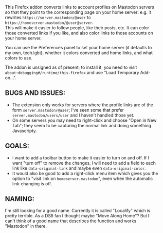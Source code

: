 This Firefox addon converts links to account profiles on Mastodon servers so
that they point to the corresponding page on your home server: e.g. it
rewrites `https://server.mastodon/@user` to
`https://homeserver.mastodon/@user@server`.  
This will make it easier to follow people, like their posts, etc.  It can
color those converted links if you like, and also color links to those
accounts on your home server.

You can use the Preferences panel to set your home server (it defaults
to my own, tech.lgbt), whether it colors converted and home links, and
what colors to use.

The addon is unsigned as of present; to install it, you need to visit
`about:debugging#/runtime/this-firefox` and use "Load Temporary
Add-on...".

## BUGS AND ISSUES:
- The extension only works for servers where the profile links are of
the form `server.mastodon/@user`; I've seen some that prefer
`server.mastodon/users/user` and I haven't handled those yet.
- On some servers you may need to right-click and choose "Open in New
Tab"; they seem to be capturing the normal link and doing something
Javascripty.

## GOALS:
- I want to add a toolbar button to make it easier to turn on and
off.  If I want "turn off" to remove the changes, I will need to add a
field to each link like `data-original-link` and maybe even
`data-original-color`.
- It would also be good to add a right-click menu item which gives you
the option to "visit link on `homeserver.mastodon`", even when the
automatic link-changing is off.


## NAMING:
I'm still looking for a good name.  Currently it is called "Localify"
which is pretty terrible.  As a DS9 fan I thought maybe "Move Along
Home"?  But I can't think of a good name that describes the function
and works "Mastodon" in there.

